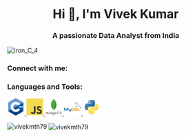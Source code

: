 <h1 align="center">Hi 👋, I'm Vivek Kumar</h1>
<h3 align="center">A passionate Data Analyst from India</h3>



![iron_C_4](https://github.com/vivekmth79/vivekmth79/assets/122387680/ebcd5fe3-ad28-4a06-8f36-a1d691467ca1)


<h3 align![Uploading iron_C_4.png…]()
="left">Connect with me:</h3>
<p align="left">
</p>

<h3 align="left">Languages and Tools:</h3>
<p align="left"> <a href="https://www.w3schools.com/cpp/" target="_blank" rel="noreferrer"> <img src="https://raw.githubusercontent.com/devicons/devicon/master/icons/cplusplus/cplusplus-original.svg" alt="cplusplus" width="40" height="40"/> </a> <a href="https://developer.mozilla.org/en-US/docs/Web/JavaScript" target="_blank" rel="noreferrer"> <img src="https://raw.githubusercontent.com/devicons/devicon/master/icons/javascript/javascript-original.svg" alt="javascript" width="40" height="40"/> </a> <a href="https://www.mongodb.com/" target="_blank" rel="noreferrer"> <img src="https://raw.githubusercontent.com/devicons/devicon/master/icons/mongodb/mongodb-original-wordmark.svg" alt="mongodb" width="40" height="40"/> </a> <a href="https://www.mysql.com/" target="_blank" rel="noreferrer"> <img src="https://raw.githubusercontent.com/devicons/devicon/master/icons/mysql/mysql-original-wordmark.svg" alt="mysql" width="40" height="40"/> </a> <a href="https://www.python.org" target="_blank" rel="noreferrer"> <img src="https://raw.githubusercontent.com/devicons/devicon/master/icons/python/python-original.svg" alt="python" width="40" height="40"/> </a> </p>

<p><img align="left" src="https://github-readme-stats.vercel.app/api/top-langs?username=vivekmth79&show_icons=true&locale=en&layout=compact" alt="vivekmth79" /></p>

<p>&nbsp;<img align="center" src="https://github-readme-stats.vercel.app/api?username=vivekmth79&show_icons=true&locale=en" alt="vivekmth79" /></p>
